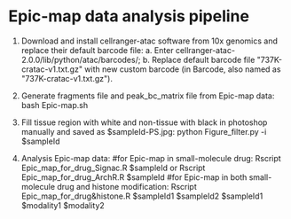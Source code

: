 # Epic-map data analysis pipeline
1. Download and install cellranger-atac software from 10x genomics and replace their default barcode file:
a. Enter cellranger-atac-2.0.0/lib/python/atac/barcodes/;
b. Replace default barcode file "737K-cratac-v1.txt.gz" with new custom barcode (in Barcode, also named as "737K-cratac-v1.txt.gz").

2. Generate fragments file and peak_bc_matrix file from Epic-map data:
bash Epic-map.sh

3. Fill tissue region with white and non-tissue with black in photoshop manually and saved as $sampleId-PS.jpg:
python Figure_filter.py -i $sampleId

4. Analysis Epic-map data:
#for Epic-map in small-molecule drug:
Rscript Epic_map_for_drug_Signac.R $sampleId or Rscript Epic_map_for_drug_ArchR.R $sampleId
#for Epic-map in both small-molecule drug and histone modification:
Rscript Epic_map_for_drug&histone.R $sampleId1 $sampleId2 $sampleId1 $modality1 $modality2
